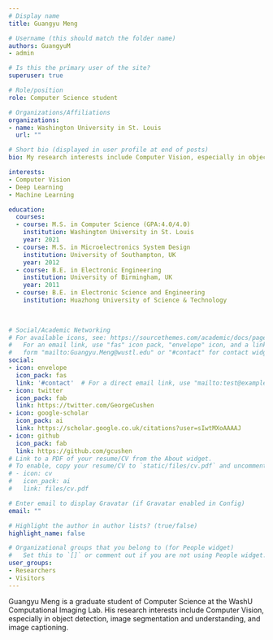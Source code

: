 ```yaml
---
# Display name
title: Guangyu Meng 

# Username (this should match the folder name)
authors: GuangyuM
- admin

# Is this the primary user of the site?
superuser: true

# Role/position
role: Computer Science student

# Organizations/Affiliations
organizations:
- name: Washington University in St. Louis
  url: ""

# Short bio (displayed in user profile at end of posts)
bio: My research interests include Computer Vision, especially in object detection, image segmentation and understanding, and image captioning. 

interests:
- Computer Vision
- Deep Learning
- Machine Learning

education:
  courses:
  - course: M.S. in Computer Science (GPA:4.0/4.0)
    institution: Washington University in St. Louis
    year: 2021
  - course: M.S. in Microelectronics System Design
    institution: University of Southampton, UK
    year: 2012
  - course: B.E. in Electronic Engineering
    institution: University of Birmingham, UK
    year: 2011
  - course: B.E. in Electronic Science and Engineering 
    institution: Huazhong University of Science & Technology
    
    

# Social/Academic Networking
# For available icons, see: https://sourcethemes.com/academic/docs/page-builder/#icons
#   For an email link, use "fas" icon pack, "envelope" icon, and a link in the
#   form "mailto:Guangyu.Meng@wustl.edu" or "#contact" for contact widget.
social:
- icon: envelope
  icon_pack: fas
  link: '#contact'  # For a direct email link, use "mailto:test@example.org".
- icon: twitter
  icon_pack: fab
  link: https://twitter.com/GeorgeCushen
- icon: google-scholar
  icon_pack: ai
  link: https://scholar.google.co.uk/citations?user=sIwtMXoAAAAJ
- icon: github
  icon_pack: fab
  link: https://github.com/gcushen
# Link to a PDF of your resume/CV from the About widget.
# To enable, copy your resume/CV to `static/files/cv.pdf` and uncomment the lines below.
# - icon: cv
#   icon_pack: ai
#   link: files/cv.pdf

# Enter email to display Gravatar (if Gravatar enabled in Config)
email: ""

# Highlight the author in author lists? (true/false)
highlight_name: false

# Organizational groups that you belong to (for People widget)
#   Set this to `[]` or comment out if you are not using People widget.
user_groups:
- Researchers
- Visitors
---
```


Guangyu Meng is a graduate student of Computer Science at the WashU Computational Imaging Lab. His research interests include Computer Vision, especially in object detection, image segmentation and understanding, and image captioning. 


